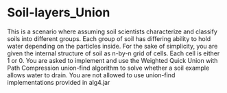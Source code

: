 # Soil-layers_Union
This is a scenario where assuming soil scientists characterize and classify soils into different groups. Each group of soil has
differing ability to hold water depending on the particles inside. For the sake of simplicity, you are given the internal structure of soil as n-by-n grid of cells. Each cell is either 1 or 0. You are asked to implement and use the Weighted Quick Union with Path Compression union-find algorithm to solve whether a soil example allows water to drain. You are not allowed to use union-find implementations provided in alg4.jar
